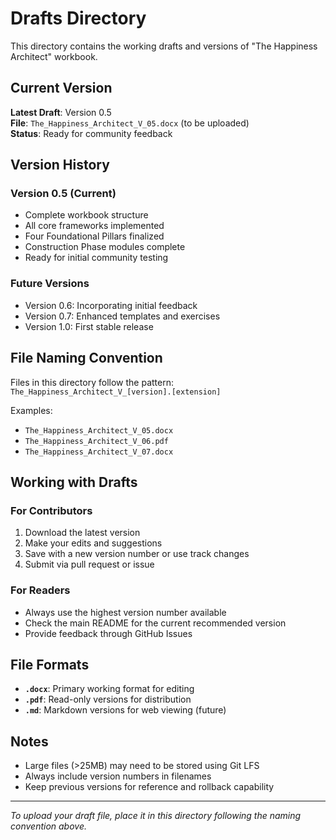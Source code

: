 # Drafts Directory

This directory contains the working drafts and versions of "The Happiness Architect" workbook.

## Current Version

**Latest Draft**: Version 0.5  
**File**: `The_Happiness_Architect_V_05.docx` (to be uploaded)  
**Status**: Ready for community feedback

## Version History

### Version 0.5 (Current)
- Complete workbook structure
- All core frameworks implemented
- Four Foundational Pillars finalized
- Construction Phase modules complete
- Ready for initial community testing

### Future Versions
- Version 0.6: Incorporating initial feedback
- Version 0.7: Enhanced templates and exercises
- Version 1.0: First stable release

## File Naming Convention

Files in this directory follow the pattern:
`The_Happiness_Architect_V_[version].[extension]`

Examples:
- `The_Happiness_Architect_V_05.docx`
- `The_Happiness_Architect_V_06.pdf`
- `The_Happiness_Architect_V_07.docx`

## Working with Drafts

### For Contributors
1. Download the latest version
2. Make your edits and suggestions
3. Save with a new version number or use track changes
4. Submit via pull request or issue

### For Readers
- Always use the highest version number available
- Check the main README for the current recommended version
- Provide feedback through GitHub Issues

## File Formats

- **`.docx`**: Primary working format for editing
- **`.pdf`**: Read-only versions for distribution
- **`.md`**: Markdown versions for web viewing (future)

## Notes

- Large files (>25MB) may need to be stored using Git LFS
- Always include version numbers in filenames
- Keep previous versions for reference and rollback capability

---

*To upload your draft file, place it in this directory following the naming convention above.*
